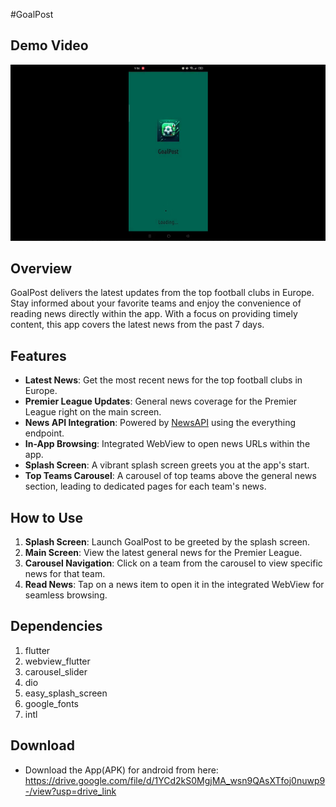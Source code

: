 #GoalPost

## Demo Video

[![Demo Video](https://raw.githubusercontent.com/YousefBahgat/GoalPost/refs/heads/master/Video-thumbnail.png)](https://drive.google.com/file/d/1Bl4hDb4jRFJLfWD2--aTja-ZEBoctR29/view?usp=sharing)

## Overview
GoalPost delivers the latest updates from the top football clubs in Europe. Stay informed about your favorite teams and enjoy the convenience of reading news directly within the app. With a focus on providing timely content, this app covers the latest news from the past 7 days.

## Features
- **Latest News**: Get the most recent news for the top football clubs in Europe.
- **Premier League Updates**: General news coverage for the Premier League right on the main screen.
- **News API Integration**: Powered by [NewsAPI](https://newsapi.org/) using the everything endpoint.
- **In-App Browsing**: Integrated WebView to open news URLs within the app.
- **Splash Screen**: A vibrant splash screen greets you at the app's start.
- **Top Teams Carousel**: A carousel of top teams above the general news section, leading to dedicated pages for each team's news.

## How to Use
1. **Splash Screen**: Launch GoalPost to be greeted by the splash screen.
2. **Main Screen**: View the latest general news for the Premier League.
3. **Carousel Navigation**: Click on a team from the carousel to view specific news for that team.
4. **Read News**: Tap on a news item to open it in the integrated WebView for seamless browsing.

## Dependencies
1. flutter
2. webview_flutter
3. carousel_slider
4. dio
5. easy_splash_screen
6. google_fonts
7. intl
   
## Download 
- Download the App(APK) for android from here: https://drive.google.com/file/d/1YCd2kS0MgjMA_wsn9QAsXTfoj0nuwp9-/view?usp=drive_link




